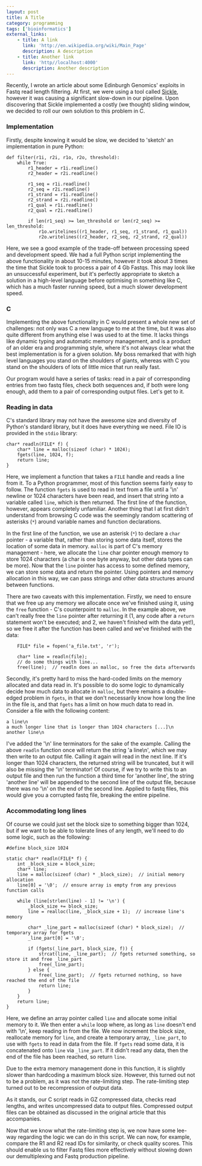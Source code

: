 ```yaml
---
layout: post
title: A Title
category: programming
tags: ['bioinformatics']
external_links:
    - title: A link
      link: 'http://en.wikipedia.org/wiki/Main_Page'
      description: A description
    - title: Another link
      link: 'http//localhost:4000'
      description: Another description
---
```


Recently, I wrote an article about some Edinburgh Genomics' exploits in Fastq read length filtering. At first, we were using a tool called [Sickle](https://github.com/najoshi/sickle), however it was causing a significant slow-down in our pipeline. Upon discovering that Sickle implemented a costly (we thought) sliding window, we decided to roll our own solution to this problem in C.

### Implementation
Firstly, despite knowing it would be slow, we decided to 'sketch' an implementation in pure Python:

```
def filter(r1i, r2i, r1o, r2o, threshold):
    while True:
        r1_header = r1i.readline()
        r2_header = r2i.readline()

        r1_seq = r1i.readline()
        r2_seq = r2i.readline()
        r1_strand = r1i.readline()
        r2_strand = r2i.readline()
        r1_qual = r1i.readline()
        r2_qual = r2i.readline()

        if len(r1_seq) >= len_threshold or len(r2_seq) >= len_threshold:
            r1o.writelines((r1_header, r1_seq, r1_strand, r1_qual))
            r2o.writelines((r2_header, r2_seq, r2_strand, r2_qual))
```

Here, we see a good example of the trade-off between processing speed and development speed. We had a full Python script implementing the above functionality in about 10-15 minutes, however it took about 3 times the time that Sickle took to process a pair of 4 Gb Fastqs. This may look like an unsuccessful experiment, but it's perfectly appropriate to sketch a solution in a high-level language before optimising in something like C, which has a much faster running speed, but a much slower development speed.


### C
Implementing the above functionality in C would present a whole new set of challenges: not only was C a new language to me at the time, but it was also quite different from anything else I was used to at the time. It lacks things like dynamic typing and automatic memory management, and is a product of an older era and programming style, where it's not always clear what the best implementation is for a given solution. My boss remarked that with high level languages you stand on the shoulders of giants, whereas with C you stand on the shoulders of lots of little mice that run really fast.

Our program would have a series of tasks: read in a pair of corresponding entries from two fastq files, check both sequences and, if both were long enough, add them to a pair of corresponding output files. Let's get to it.


### Reading in data
C's standard library may not have the awesome size and diversity of Python's standard library, but it does have everything we need. File IO is provided in the `stdio` library:
```
char* readln(FILE* f) {
    char* line = malloc(sizeof (char) * 1024);
    fgets(line, 1024, f);
    return line;
}
```

Here, we implement a function that takes a `FILE` handle and reads a line from it. To a Python programmer, most of this function seems fairly easy to follow. The function `fgets` is used to read in text from a file until a '\n' newline or 1024 characters have been read, and insert that string into a variable called `line`, which is then returned. The first line of the function, however, appears completely unfamiliar. Another thing that I at first didn't understand from browsing C code was the seemingly random scattering of asterisks (`*`) around variable names and function declarations.

In the first line of the function, we use an asterisk (`*`) to declare a `char` pointer - a variable that, rather than storing some data itself, stores the location of some data in memory. `malloc` is part of C's memory management - here, we allocate the `line` char pointer enough memory to store 1024 characters (a char is one byte anyway, but other data types can be more). Now that the `line` pointer has access to some defined memory, we can store some data and return the pointer. Using pointers and memory allocation in this way, we can pass strings and other data structures around between functions.

There are two caveats with this implementation. Firstly, we need to ensure that we free up any memory we allocate once we've finished using it, using the `free` function - C's counterpoint to `malloc`. In the example above, we can't really free the `line` pointer after returning it (1, any code after a `return` statement won't be executed; and 2, we haven't finished with the data yet!), so we free it after the function has been called and we've finished with the data:

```
    FILE* file = fopen('a_file.txt', 'r');    

    char* line = readln(file);
    // do some things with line...
    free(line);  // readln does an malloc, so free the data afterwards
```

Secondly, it's pretty hard to miss the hard-coded limits on the memory allocated and data read in. It's possible to do some logic to dynamically decide how much data to allocate in `malloc`, but there remains a double-edged problem in `fgets`, in that we don't necessarily know how long the line in the file is, and that `fgets` has a limit on how much data to read in. Consider a file with the following content:

```
a line\n
a much longer line that is longer than 1024 characters [...]\n
another line\n
```

I've added the '\n' line terminators for the sake of the example. Calling the above `readln` function once will return the string 'a line\n', which we may then write to an output file. Calling it again will read in the next line. If it's longer than 1024 characters, the returned string will be truncated, but it will also be missing the '\n' terminator! Of course, if we try to write this to an output file and then run the function a third time for 'another line', the string 'another line' will be appended to the second line of the output file, because there was no '\n' on the end of the second line. Applied to fastq files, this would give you a corrupted fastq file, breaking the entire pipeline.

### Accommodating long lines
Of course we could just set the block size to something bigger than 1024, but if we want to be able to tolerate lines of any length, we'll need to do some logic, such as the following:

```
#define block_size 1024

static char* readln(FILE* f) {
    int _block_size = block_size;
    char* line;
    line = malloc(sizeof (char) * _block_size);  // initial memory allocation
    line[0] = '\0';  // ensure array is empty from any previous function calls

    while (line[strlen(line) - 1] != '\n') {
        _block_size += block_size;
        line = realloc(line, _block_size + 1);  // increase line's memory

        char* _line_part = malloc(sizeof (char) * block_size);  // temporary array for fgets
        _line_part[0] = '\0';

        if (fgets(_line_part, block_size, f)) {
            strcat(line, _line_part);  // fgets returned something, so store it and free _line_part
            free(_line_part);
        } else {
            free(_line_part);  // fgets returned nothing, so have reached the end of the file
            return line;
        }
    }
    return line;
}
```

Here, we define an array pointer called `line` and allocate some initial memory to it. We then enter a `while` loop where, as long as `line` doesn't end with '\n', keep reading in from the file. We now increment the block size, reallocate memory for `line`, and create a temporary array, `_line_part`, to use with `fgets` to read in data from the file. If `fgets` read some data, it is concatenated onto `line` via `_line_part`. If it didn't read any data, then the end of the file has been reached, so return `line`.

Due to the extra memory management done in this function, it is slightly slower than hardcoding a maximum block size. However, this turned out not to be a problem, as it was not the rate-limiting step. The rate-limiting step turned out to be recompression of output data.

As it stands, our C script reads in GZ compressed data, checks read lengths, and writes uncompressed data to output files. Compressed output files can be obtained as discussed in the original article that this accompanies.

Now that we know what the rate-limiting step is, we now have some lee-way regarding the logic we can do in this script. We can now, for example, compare the R1 and R2 read IDs for similarity, or check quality scores. This should enable us to filter Fastq files more effectively without slowing down our demultiplexing and Fastq production pipeline.
